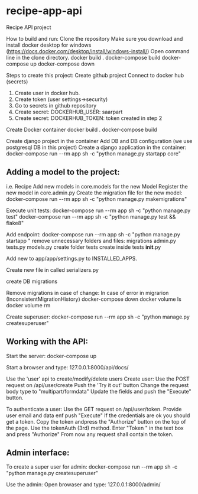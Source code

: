 # recipe-app-api
Recipe API project

How to build and run:
Clone the repository
Make sure you download and install docker desktop for windows (https://docs.docker.com/desktop/install/windows-install/)
Open command line in the clone directory.
docker build .
docker-compose build
docker-compose up
docker-compose down


Steps to create this project:
Create github project
Connect to docker hub (secrets)
1. Create user in docker hub.
2. Create token (user settings->security)
3. Go to secrets in github repository
4. Create secret: DOCKERHUB_USER: saarpart
5. Create secret: DOCKERHUB_TOKEN: token created in step 2

Create Docker container
docker build .
docker-compose build

Create django project in the container
Add DB and DB configuration (we use postgresql DB in this project)
Create a django application in the container:
docker-compose run --rm app sh -c "python manage.py startapp core"


Adding a model to the project:
------------------------------
i.e. Recipe
Add new models in core.models for the new Model
Register the new model in core.admin.py
Create the migration file for the new model:
docker-compose run --rm app sh -c "python manage.py makemigrations"

Execute unit tests:
docker-compose run --rm app sh -c "python manage.py test"
docker-compose run --rm app sh -c "python manage.py test && flake8"

Add endpoint:
docker-compose run --rm app sh -c "python manage.py startapp <name>"
remove unnecessary folders and files:
migrations
admin.py
tests.py
models.py
create folder tests
create inside tests __init__.py

Add new <name> to app/app/settings.py to INSTALLED_APPS.

Create new file in <name> called serializers.py



create DB migrations

Remove migrations in case of change:
In case of error in migrarion (InconsistentMigrationHistory)
docker-compose down
docker volume ls
docker volume rm <volume name>

Create superuser:
docker-compose run --rm app sh -c "python manage.py createsuperuser"

Working with the API:
---------------------
Start the server:
docker-compose up

Start a browser and type:
127.0.0.1:8000/api/docs/

Use the 'user' api to create/modify/delete users
Create user: 
Use the POST request on /api/user/create
Push the 'Try it out' button
Change the request body type to "multipart/formdata"
Update the fields and push the "Execute" button.

To authenticate a user:
Use the GET request on /api/user/token.
Provide user email and data enf push "Execute"
If the credentials are ok you should get a token.
Copy the token andpress the "Authorize" button on the top of the page.
Use the tokenAuth (3rd) method.
Enter "Token <paste the coppied token>" in the text box and press "Authorize"
From now any request shall contain the token.

Admin interface:
----------------
To create a super user for admin:
docker-compose run --rm app sh -c "python manage.py createsuperuser"

Use the admin:
Open browaser and type: 127.0.0.1:8000/admin/



